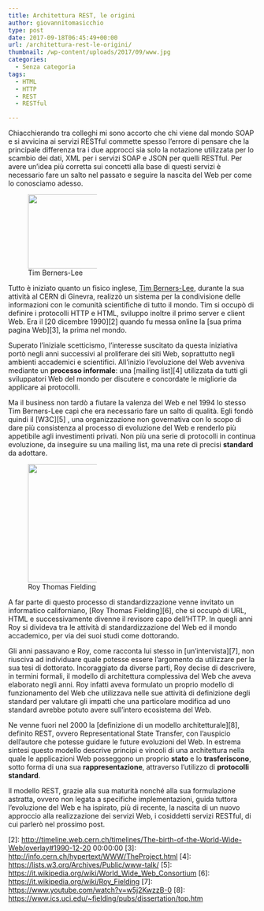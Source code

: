 ```yaml
---
title: Architettura REST, le origini
author: giovannitomasicchio
type: post
date: 2017-09-18T06:45:49+00:00
url: /architettura-rest-le-origini/
thumbnail: /wp-content/uploads/2017/09/www.jpg
categories:
  - Senza categoria
tags:
  - HTML
  - HTTP
  - REST
  - RESTful

---
```

Chiacchierando tra colleghi mi sono accorto che chi viene dal mondo SOAP e si avvicina ai servizi RESTful commette spesso l&#8217;errore di pensare che la principale differenza tra i due approcci sia solo la notazione utilizzata per lo scambio dei dati, XML per i servizi SOAP e JSON per quelli RESTful. Per avere un&#8217;idea più corretta sui concetti alla base di questi servizi è necessario fare un salto nel passato e seguire la nascita del Web per come lo conosciamo adesso.

<figure id="attachment_317" aria-describedby="caption-attachment-317" style="width: 140px" class="wp-caption alignleft"><img loading="lazy" class="wp-image-317 " src="https://www.giovannitomasicchio.it/wp-content/uploads/2017/09/Tim-Berners-Lee-e1505676949193-150x150.jpg" alt="" width="150" height="150" /><figcaption id="caption-attachment-317" class="wp-caption-text">Tim Berners-Lee</figcaption></figure>

Tutto è iniziato quanto un fisico inglese, [Tim Berners-Lee][1], durante la sua attività al CERN di Ginevra, realizzò un sistema per la condivisione delle informazioni con le comunità scientifiche di tutto il mondo. Tim si occupò di definire i protocolli HTTP e HTML, sviluppo inoltre il primo server e client Web. Era il [20 dicembre 1990][2] quando fu messa online la [sua prima pagina Web][3], la prima nel mondo.

Superato l&#8217;iniziale scetticismo, l&#8217;interesse suscitato da questa iniziativa portò negli anni successivi al proliferare dei siti Web, soprattutto negli ambienti accademici e scientifici. All&#8217;inizio l&#8217;evoluzione del Web avveniva mediante un **processo informale**: una [mailing list][4] utilizzata da tutti gli sviluppatori Web del mondo per discutere e concordate le migliorie da applicare ai protocolli.

Ma il business non tardò a fiutare la valenza del Web e nel 1994 lo stesso Tim Berners-Lee capì che era necessario fare un salto di qualità. Egli fondò quindi il [W3C][5] , una organizzazione non governativa con lo scopo di dare più consistenza al processo di evoluzione del Web e renderlo più appetibile agli investimenti privati. Non più una serie di protocolli in continua evoluzione, da inseguire su una mailing list, ma una rete di precisi **standard** da adottare.

<figure id="attachment_318" aria-describedby="caption-attachment-318" style="width: 140px" class="wp-caption alignright"><img loading="lazy" class="wp-image-318" src="https://www.giovannitomasicchio.it/wp-content/uploads/2017/09/appies2000-roy-e1505677274673-187x300.jpg" alt="" width="150" height="240" srcset="https://www.giovannitomasicchio.it/wp-content/uploads/2017/09/appies2000-roy-e1505677274673-187x300.jpg 187w, https://www.giovannitomasicchio.it/wp-content/uploads/2017/09/appies2000-roy-e1505677274673.jpg 235w" sizes="(max-width: 150px) 100vw, 150px" /><figcaption id="caption-attachment-318" class="wp-caption-text">Roy Thomas Fielding</figcaption></figure>

A far parte di questo processo di standardizzazione venne invitato un informatico californiano, [Roy Thomas Fielding][6], che si occupò di URL, HTML e successivamente divenne il revisore capo dell&#8217;HTTP. In quegli anni Roy si divideva tra le attività di standardizzazione del Web ed il mondo accademico, per via dei suoi studi come dottorando.

Gli anni passavano e Roy, come racconta lui stesso in [un&#8217;intervista][7], non riusciva ad individuare quale potesse essere l&#8217;argomento da utilizzare per la sua tesi di dottorato. Incoraggiato da diverse parti, Roy decise di descrivere, in termini formali, il modello di architettura complessiva del Web che aveva elaborato negli anni. Roy infatti aveva formulato un proprio modello di funzionamento del Web che utilizzava nelle sue attività di definizione degli standard per valutare gli impatti che una particolare modifica ad uno standard avrebbe potuto avere sull&#8217;intero ecosistema del Web.

Ne venne fuori nel 2000 la [definizione di un modello architetturale][8], definito REST, ovvero Representational State Transfer, con l&#8217;auspicio dell&#8217;autore che potesse guidare le future evoluzioni del Web. In estrema sintesi questo modello descrive principi e vincoli di una architettura nella quale le applicazioni Web posseggono un proprio **stato** e lo **trasferiscono**, sotto forma di una sua **rappresentazione**, attraverso l&#8217;utilizzo di **protocolli standard**.

Il modello REST, grazie alla sua maturità nonché alla sua formulazione astratta, ovvero non legata a specifiche implementazioni, guida tuttora l&#8217;evoluzione del Web e ha ispirato, più di recente, la nascita di un nuovo approccio alla realizzazione dei servizi Web, i cosiddetti servizi RESTful, di cui parlerò nel prossimo post.

 [1]: https://www.w3.org/People/Berners-Lee/
 [2]: http://timeline.web.cern.ch/timelines/The-birth-of-the-World-Wide-Web/overlay#1990-12-20 00:00:00
 [3]: http://info.cern.ch/hypertext/WWW/TheProject.html
 [4]: https://lists.w3.org/Archives/Public/www-talk/
 [5]: https://it.wikipedia.org/wiki/World_Wide_Web_Consortium
 [6]: https://it.wikipedia.org/wiki/Roy_Fielding
 [7]: https://www.youtube.com/watch?v=w5j2KwzzB-0
 [8]: https://www.ics.uci.edu/~fielding/pubs/dissertation/top.htm
